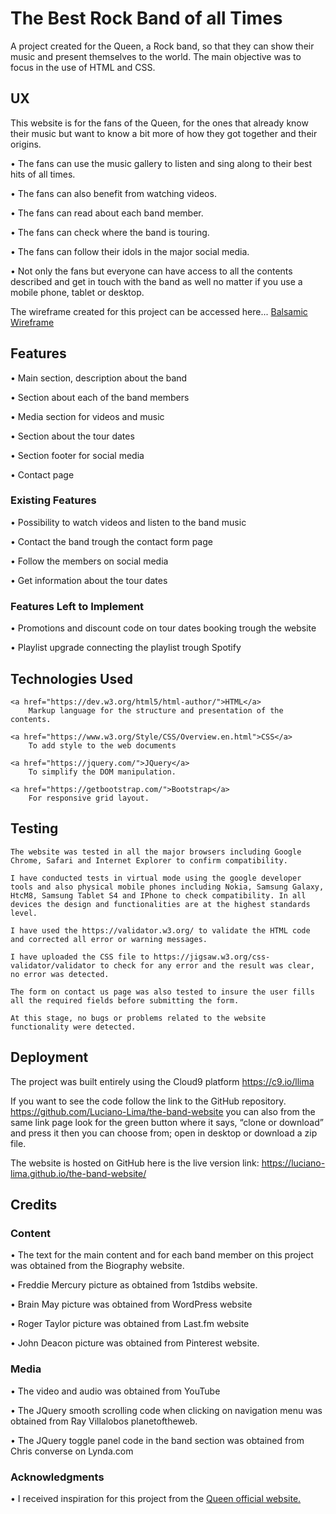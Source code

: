 # The Best Rock Band of all Times

A project created for the Queen, a Rock band, so that they can show their music and present themselves to the world. 
The main objective was to focus in the use of HTML and CSS.

## UX

This website is for the fans of the Queen, for the ones that already know their music but want to know a bit more of how they got together and their origins.

•	The fans can use the music gallery to listen and sing along to their best hits of all times.

•	The fans can also benefit from watching videos.

•	The fans can read about each band member.

•	The fans can check where the band is touring.

•	The fans can follow their idols in the major social media.

•	Not only the fans but everyone can have access to all the contents described and get in touch with the band as well no matter if you use a mobile phone, tablet or desktop.

The wireframe created for this project can be accessed here...  <a href="https://github.com/Luciano-Lima/the-band-website/blob/master/Queen.jpg.bmpr">Balsamic Wireframe</a>      

## Features

•	Main section, description about the band

•	Section about each of the band members

•	Media section for videos and music

•	Section about the tour dates

•	Section footer for social media

•	Contact page
   
### Existing Features
•	Possibility to watch videos and listen to the band music

•	Contact the band trough the contact form page

•	Follow the members on social media 

•	Get information about the tour dates

### Features Left to Implement
•	Promotions and discount code on tour dates booking trough the website

•	Playlist upgrade connecting the playlist trough Spotify


## Technologies Used
	<a href="https://dev.w3.org/html5/html-author/">HTML</a> 
		Markup language for the structure and presentation of the contents.
		
	<a href="https://www.w3.org/Style/CSS/Overview.en.html">CSS</a>
		To add style to the web documents
		
	<a href="https://jquery.com/">JQuery</a>
		To simplify the DOM manipulation.

	<a href="https://getbootstrap.com/">Bootstrap</a>
		For responsive grid layout.


## Testing

	The website was tested in all the major browsers including Google Chrome, Safari and Internet Explorer to confirm compatibility. 
	
	I have conducted tests in virtual mode using the google developer tools and also physical mobile phones including Nokia, Samsung Galaxy, HtcM8, Samsung Tablet S4 and IPhone to check compatibility. In all devices the design and functionalities are at the highest standards level. 
	
	I have used the https://validator.w3.org/ to validate the HTML code and corrected all error or warning messages. 
	
	I have uploaded the CSS file to https://jigsaw.w3.org/css-validator/validator to check for any error and the result was clear, no error was detected. 
	
	The form on contact us page was also tested to insure the user fills all the required fields before submitting the form. 
	
	At this stage, no bugs or problems related to the website functionality were detected. 


## Deployment

The project was built entirely using the Cloud9 platform  https://c9.io/llima
	
If you want to see the code follow the link to the GitHub repository. https://github.com/Luciano-Lima/the-band-website you can also from the same link page look for the green button where it says, “clone or download” and press it then you can choose from; open in desktop or download a zip file.

The website is hosted on GitHub here is the live version link: 
https://luciano-lima.github.io/the-band-website/


## Credits

### Content

•	The text for the main content and for each band member on this project was obtained from the Biography website.

•	Freddie Mercury picture as obtained from   1stdibs website.

•	Brain May picture was obtained from WordPress website

•	Roger Taylor picture was obtained from Last.fm website

•	John Deacon picture was obtained from Pinterest website.


### Media

•	The video and audio was obtained from YouTube

•	The JQuery smooth scrolling code when clicking on navigation menu was obtained from Ray Villalobos planetoftheweb.

•	The JQuery toggle panel code in the band section was obtained from Chris converse on Lynda.com


### Acknowledgments 

•	I received inspiration for this project from the <a href="http://www.queenonline.com/">Queen official website.</a>
 